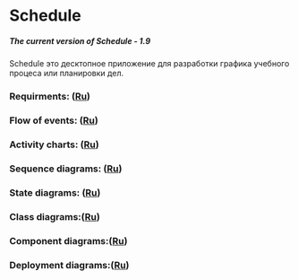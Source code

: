 # Schedule
##### The current version of Schedule - 1.9
Schedule это десктопное приложение для разработки графика учебного процеса или планировки дел.
### Requirments: ([Ru](https://github.com/Kiryl7/-Schedule/blob/master/docs/Project%20Documentation/SRS/SRS.md))
### Flow of events: ([Ru](https://github.com/Kiryl7/-Schedule/tree/master/docs/Project%20Documentation/UseCase))
### Activity charts: ([Ru](https://github.com/Kiryl7/-Schedule/tree/master/docs/Project%20Documentation/Activity))
### Sequence diagrams: ([Ru](https://github.com/Kiryl7/-Schedule/tree/master/docs/Project%20Documentation/Sequence))
### State diagrams: ([Ru](https://github.com/Kiryl7/-Schedule/tree/master/docs/Project%20Documentation/State))
### Class diagrams:([Ru](https://github.com/Kiryl7/-Schedule/blob/master/docs/Project%20Documentation/Class/Class.png))
### Component diagrams:([Ru](https://github.com/Kiryl7/-Schedule/tree/master/docs/Project%20Documentation/Components))
### Deployment diagrams:([Ru](https://github.com/Kiryl7/-Schedule/tree/master/docs/Project%20Documentation/Deployment))

